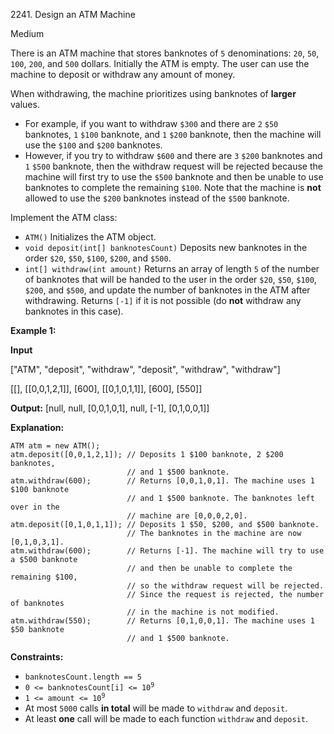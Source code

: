 2241\. Design an ATM Machine

Medium

There is an ATM machine that stores banknotes of `5` denominations: `20`, `50`, `100`, `200`, and `500` dollars. Initially the ATM is empty. The user can use the machine to deposit or withdraw any amount of money.

When withdrawing, the machine prioritizes using banknotes of **larger** values.

*   For example, if you want to withdraw `$300` and there are `2` `$50` banknotes, `1` `$100` banknote, and `1` `$200` banknote, then the machine will use the `$100` and `$200` banknotes.
*   However, if you try to withdraw `$600` and there are `3` `$200` banknotes and `1` `$500` banknote, then the withdraw request will be rejected because the machine will first try to use the `$500` banknote and then be unable to use banknotes to complete the remaining `$100`. Note that the machine is **not** allowed to use the `$200` banknotes instead of the `$500` banknote.

Implement the ATM class:

*   `ATM()` Initializes the ATM object.
*   `void deposit(int[] banknotesCount)` Deposits new banknotes in the order `$20`, `$50`, `$100`, `$200`, and `$500`.
*   `int[] withdraw(int amount)` Returns an array of length `5` of the number of banknotes that will be handed to the user in the order `$20`, `$50`, `$100`, `$200`, and `$500`, and update the number of banknotes in the ATM after withdrawing. Returns `[-1]` if it is not possible (do **not** withdraw any banknotes in this case).

**Example 1:**

**Input**

["ATM", "deposit", "withdraw", "deposit", "withdraw", "withdraw"]

[[], [[0,0,1,2,1]], [600], [[0,1,0,1,1]], [600], [550]]

**Output:** [null, null, [0,0,1,0,1], null, [-1], [0,1,0,0,1]]

**Explanation:**

    ATM atm = new ATM();
    atm.deposit([0,0,1,2,1]); // Deposits 1 $100 banknote, 2 $200 banknotes,
                              // and 1 $500 banknote.
    atm.withdraw(600);        // Returns [0,0,1,0,1]. The machine uses 1 $100 banknote
                              // and 1 $500 banknote. The banknotes left over in the
                              // machine are [0,0,0,2,0].
    atm.deposit([0,1,0,1,1]); // Deposits 1 $50, $200, and $500 banknote.
                              // The banknotes in the machine are now [0,1,0,3,1].
    atm.withdraw(600);        // Returns [-1]. The machine will try to use a $500 banknote
                              // and then be unable to complete the remaining $100,
                              // so the withdraw request will be rejected.
                              // Since the request is rejected, the number of banknotes
                              // in the machine is not modified.
    atm.withdraw(550);        // Returns [0,1,0,0,1]. The machine uses 1 $50 banknote
                              // and 1 $500 banknote.

**Constraints:**

*   `banknotesCount.length == 5`
*   <code>0 <= banknotesCount[i] <= 10<sup>9</sup></code>
*   <code>1 <= amount <= 10<sup>9</sup></code>
*   At most `5000` calls **in total** will be made to `withdraw` and `deposit`.
*   At least **one** call will be made to each function `withdraw` and `deposit`.